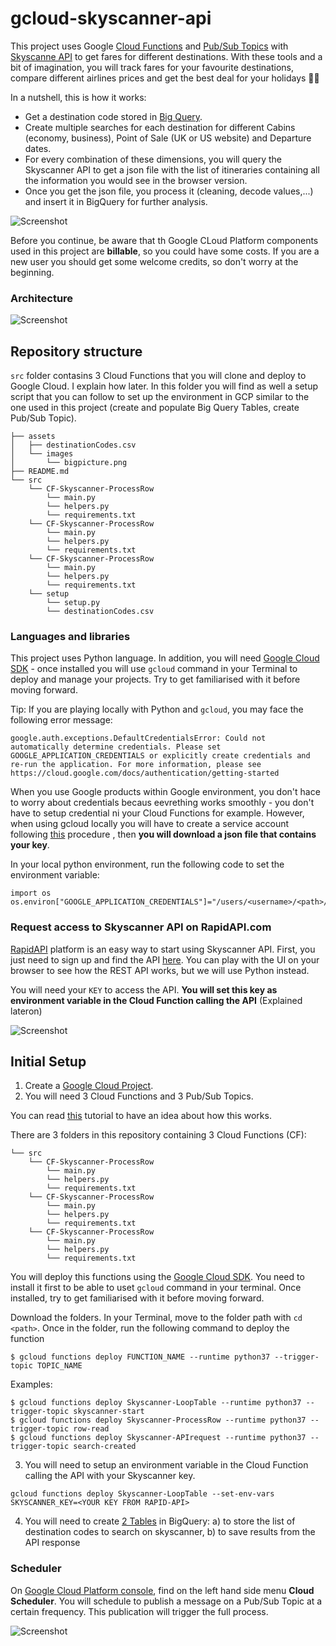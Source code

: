 # gcloud-skyscanner-api

This project uses Google [Cloud Functions](https://cloud.google.com/functions/) and [Pub/Sub Topics](https://cloud.google.com/pubsub/docs/) with [Skyscanne API](https://rapidapi.com/skyscanner/api/skyscanner-flight-search) to get fares for different destinations. With these tools and a bit of imagination, you will track fares for your favourite destinations, compare different airlines prices and get the best deal for your holidays 🌴🌞

In a nutshell, this is how it works: 
- Get a destination code stored in [Big Query](https://cloud.google.com/bigquery/).
- Create multiple searches for each destination for different Cabins (economy, business), Point of Sale (UK or US website) and Departure dates.
- For every combination of these dimensions, you will query the Skyscanner API to get a json file with the list of itineraries containing all the information you would see in the browser version.
- Once you get the json file, you process it (cleaning, decode values,...) and insert it in BigQuery for further analysis. 

![Screenshot](gcloud-skyscanner/assets/images/webvsapi.png)

Before you continue, be aware that th Google CLoud Platform components used in this project are **billable**, so you could have some costs. If you are a new user you should get some welcome credits, so don't worry at the beginning. 

### Architecture

![Screenshot](gcloud-skyscanner/assets/images/flow2.png)

## Repository structure

`src` folder contasins 3 Cloud Functions that you will clone and deploy to Google Cloud. I explain how later. In this folder you will find as well a setup script that you can follow to set up the environment in GCP similar to the one used in this project (create and populate Big Query Tables, create Pub/Sub Topic).


```
├── assets
│   ├── destinationCodes.csv
│   └── images
│       └── bigpicture.png
├── README.md
└── src
    └── CF-Skyscanner-ProcessRow
        └── main.py
        └── helpers.py
        └── requirements.txt
    └── CF-Skyscanner-ProcessRow
        └── main.py
        └── helpers.py
        └── requirements.txt
    └── CF-Skyscanner-ProcessRow
        └── main.py
        └── helpers.py
        └── requirements.txt
    └── setup
        └── setup.py
        └── destinationCodes.csv
 ```
    

### Languages and libraries 

This project uses Python language. In addition, you will need [Google Cloud SDK](https://cloud.google.com/appengine/docs/standard/go/download) - once installed you will use `gcloud` command in your Terminal to deploy and manage your projects. Try to get familiarised with it before moving forward.

Tip: If you are playing locally with Python and `gcloud`, you may face the following error message:
```
google.auth.exceptions.DefaultCredentialsError: Could not automatically determine credentials. Please set GOOGLE_APPLICATION_CREDENTIALS or explicitly create credentials and re-run the application. For more information, please see https://cloud.google.com/docs/authentication/getting-started
```
When you use Google products within Google environment, you don't hace to worry about credentials becaus eevrething works smoothly - you don't have to setup credential ni your Cloud Functions for example. However, when using gcloud locally you will have to create a service account following [this](https://cloud.google.com/docs/authentication/production) procedure , then **you will download a json file that contains your key**.

In your local python environment, run the following code to set the environment variable:
```
import os 
os.environ["GOOGLE_APPLICATION_CREDENTIALS"]="/users/<username>/<path>/credentials.json"
```

### Request access to Skyscanner API on RapidAPI.com

[RapidAPI](https://rapidapi.com/) platform is an easy way to start using Skyscanner API. First, you just need to sign up and find the API [here](https://rapidapi.com/skyscanner/api/skyscanner-flight-search). You can play with the UI on your browser to see how the REST API works, but we will use Python instead. 

You will need your `KEY` to access the API. **You will set this key as environment variable in the Cloud Function calling the API** (Explained lateron)

![Screenshot](gcloud-skyscanner/assets/images/signup.png)

## Initial Setup

1. Create a [Google Cloud Project](https://cloud.google.com/).
2. You will need 3 Cloud Functions and 3 Pub/Sub Topics.

You can read [this](https://cloud.google.com/scheduler/docs/tut-pub-sub) tutorial to have an idea about how this works. 

There are 3 folders in this repository containing 3 Cloud Functions (CF):
```
└── src
    └── CF-Skyscanner-ProcessRow
        └── main.py
        └── helpers.py
        └── requirements.txt
    └── CF-Skyscanner-ProcessRow
        └── main.py
        └── helpers.py
        └── requirements.txt
    └── CF-Skyscanner-ProcessRow
        └── main.py
        └── helpers.py
        └── requirements.txt
```
        
You will deploy this functions using the [Google Cloud SDK](https://cloud.google.com/appengine/docs/standard/go/download). You need to install it first to be able to uset `gcloud` command in your terminal. Once installed, try to get familiarised with it before moving forward.
 
Download the folders. In your Terminal, move to the folder path with `cd <path>`. Once in the folder, run the following command to deploy the function

```
$ gcloud functions deploy FUNCTION_NAME --runtime python37 --trigger-topic TOPIC_NAME
```

Examples:
```
$ gcloud functions deploy Skyscanner-LoopTable --runtime python37 --trigger-topic skyscanner-start
$ gcloud functions deploy Skyscanner-ProcessRow --runtime python37 --trigger-topic row-read
$ gcloud functions deploy Skyscanner-APIrequest --runtime python37 --trigger-topic search-created
```


3. You will need to setup an environment variable in the Cloud Function calling the API with your Skyscanner key.
```
gcloud functions deploy Skyscanner-LoopTable --set-env-vars SKYSCANNER_KEY=<YOUR KEY FROM RAPID-API>
```

4. You will need to create [2 Tables](https://github.com/pabloferg/gcloud-skyscanner-api/blob/master/gcloud-skyscanner/src/setup/createPubsubTopic.py#L13) in BigQuery:
            a) to store the list of destination codes to search on skyscanner,
            b) to save results from the API response
           
### Scheduler

On [Google Cloud Platform console](https://console.cloud.google.com), find on the left hand side menu **Cloud Scheduler**. You will schedule to publish a message on a Pub/Sub Topic at a certain frequency. This publication will trigger the full process.

![Screenshot](gcloud-skyscanner/assets/images/scheduler.png)




